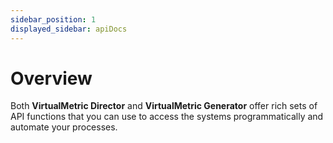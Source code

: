 ```yaml
---
sidebar_position: 1
displayed_sidebar: apiDocs
---
```


# Overview

Both **VirtualMetric Director** and **VirtualMetric Generator** offer rich sets of API functions that you can use to access the systems programmatically and automate your processes.
